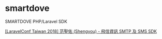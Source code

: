# smartdove
SMARTDOVE PHP/Laravel SDK

[[LaravelConf Taiwan 2018] 范聖佑 (Shengyou) - 飛信資訊 SMTP 及 SMS SDK](https://www.youtube.com/watch?v=3Wejc-fc30k)
